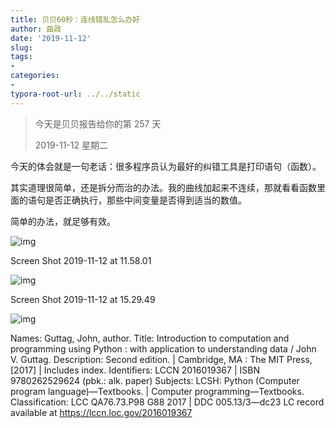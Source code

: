 ```yaml
---
title: 贝贝60秒：连线错乱怎么办好
author: 曲政
date: '2019-11-12'
slug: 
tags:
- 
categories:
- 
typora-root-url: ../../static
---
```


>   今天是贝贝报告给你的第 257 天
>
>   2019-11-12 星期二

今天的体会就是一句老话：很多程序员认为最好的纠错工具是打印语句（函数）。

其实道理很简单，还是拆分而治的办法。我的曲线加起来不连续，那就看看函数里面的语句是否正确执行，那些中间变量是否得到适当的数值。

简单的办法，就足够有效。

![img](/images/2019-11-12-%E8%B4%9D%E8%B4%9D60%E7%A7%92%EF%BC%9A%E8%BF%9E%E7%BA%BF%E9%94%99%E4%B9%B1%E6%80%8E%E4%B9%88%E5%8A%9E%E5%A5%BD/640-20200406140248893.jpeg)

Screen Shot 2019-11-12 at 11.58.01



![img](/images/2019-11-12-%E8%B4%9D%E8%B4%9D60%E7%A7%92%EF%BC%9A%E8%BF%9E%E7%BA%BF%E9%94%99%E4%B9%B1%E6%80%8E%E4%B9%88%E5%8A%9E%E5%A5%BD/640-20200406140249218.jpeg)

Screen Shot 2019-11-12 at 15.29.49



![img](/images/2019-11-12-%E8%B4%9D%E8%B4%9D60%E7%A7%92%EF%BC%9A%E8%BF%9E%E7%BA%BF%E9%94%99%E4%B9%B1%E6%80%8E%E4%B9%88%E5%8A%9E%E5%A5%BD/640-20200406140249210.jpeg)

Names: Guttag, John, author.
Title: Introduction to computation and programming using Python : with
application to understanding data / John V. Guttag.
Description: Second edition. | Cambridge, MA : The MIT Press, [2017] |
Includes index.
Identifiers: LCCN 2016019367 | ISBN 9780262529624 (pbk.: alk. paper) Subjects: LCSH: Python (Computer program language)—Textbooks. |
Computer programming—Textbooks.
Classification: LCC QA76.73.P98 G88 2017 | DDC 005.13/3—dc23 LC record available at https://lccn.loc.gov/2016019367
